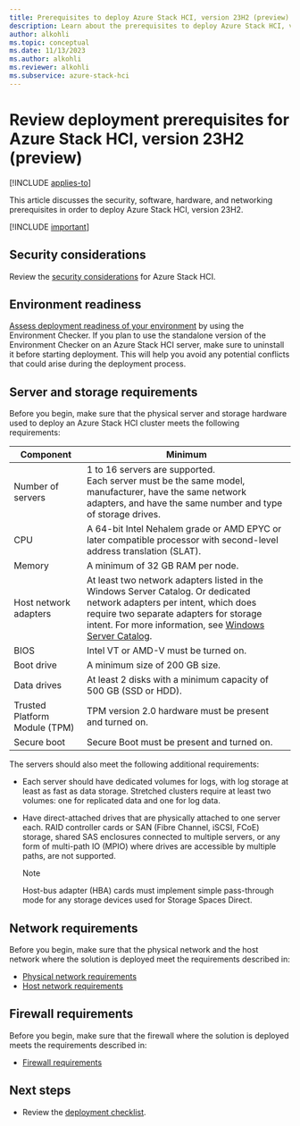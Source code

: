 ```yaml
---
title: Prerequisites to deploy Azure Stack HCI, version 23H2 (preview)
description: Learn about the prerequisites to deploy Azure Stack HCI, version 23h2 (preview).
author: alkohli
ms.topic: conceptual
ms.date: 11/13/2023
ms.author: alkohli
ms.reviewer: alkohli
ms.subservice: azure-stack-hci
---
```


# Review deployment prerequisites for Azure Stack HCI, version 23H2 (preview)

[!INCLUDE [applies-to](../../includes/hci-applies-to-23h2.md)]

This article discusses the security, software, hardware, and networking prerequisites in order to deploy Azure Stack HCI, version 23H2.

[!INCLUDE [important](../../includes/hci-preview.md)]

## Security considerations

Review the [security considerations](../manage/preview-channel.md) for Azure Stack HCI.

## Environment readiness

[Assess deployment readiness of your environment](../manage/use-environment-checker.md) by using the Environment Checker. If you plan to use the standalone version of the Environment Checker on an Azure Stack HCI server, make sure to uninstall it before starting deployment. This will help you avoid any potential conflicts that could arise during the deployment process.

## Server and storage requirements

Before you begin, make sure that the physical server and storage hardware used to deploy an Azure Stack HCI cluster meets the following requirements:

|Component|Minimum|
|--|--|
|Number of servers| 1 to 16 servers are supported. <br> Each server must be the same model, manufacturer, have the same network adapters, and have the same number and type of storage drives.|
|CPU|A 64-bit Intel Nehalem grade or AMD EPYC or later compatible processor with second-level address translation (SLAT).|
|Memory|A minimum of 32 GB RAM per node.|
|Host network adapters|At least two network adapters listed in the Windows Server Catalog. Or dedicated network adapters per intent, which does require two separate adapters for storage intent. For more information, see [Windows Server Catalog](https://www.windowsservercatalog.com/).|
|BIOS|Intel VT or AMD-V must be turned on.|
|Boot drive|A minimum size of 200 GB size.|
|Data drives|At least 2 disks with a minimum capacity of 500 GB (SSD or HDD).|
|Trusted Platform Module (TPM)|TPM version 2.0 hardware must be present and turned on.|
|Secure boot|Secure Boot must be present and turned on.|

The servers should also meet the following additional requirements: 

- Each server should have dedicated volumes for logs, with log storage at least as fast as data storage. Stretched clusters require at least two volumes: one for replicated data and one for log data.

- Have direct-attached drives that are physically attached to one server each. RAID controller cards or SAN (Fibre Channel, iSCSI, FCoE) storage, shared SAS enclosures connected to multiple servers, or any form of multi-path IO (MPIO) where drives are accessible by multiple paths, are not supported.

    > [!NOTE]
    > Host-bus adapter (HBA) cards must implement simple pass-through mode for any storage devices used for Storage Spaces Direct.

## Network requirements

Before you begin, make sure that the physical network and the host network where the solution is deployed meet the requirements described in:

- [Physical network requirements](../concepts/physical-network-requirements.md)
- [Host network requirements](../concepts/host-network-requirements.md)

## Firewall requirements

Before you begin, make sure that the firewall where the solution is deployed meets the requirements described in:

- [Firewall requirements](../concepts/firewall-requirements.md)

## Next steps

- Review the [deployment checklist](deployment-checklist.md).